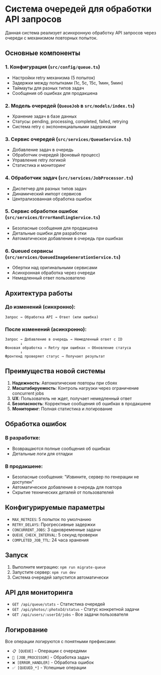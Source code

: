 # Система очередей для обработки API запросов

Данная система реализует асинхронную обработку API запросов через очереди с механизмом повторных попыток.

## Основные компоненты

### 1. Конфигурация (`src/config/queue.ts`)
- Настройки retry механизма (5 попыток)
- Задержки между попытками (1с, 5с, 15с, 1мин, 5мин)
- Таймауты для разных типов задач
- Сообщения об ошибках для продакшена

### 2. Модель очередей (`QueueJob` в `src/models/index.ts`)
- Хранение задач в базе данных
- Статусы: pending, processing, completed, failed, retrying
- Система retry с экспоненциальными задержками

### 3. Сервис очередей (`src/services/QueueService.ts`)
- Добавление задач в очередь
- Обработчик очередей (фоновый процесс)
- Управление retry логикой
- Статистика и мониторинг

### 4. Обработчик задач (`src/services/JobProcessor.ts`)
- Диспетчер для разных типов задач
- Динамический импорт сервисов
- Централизованная обработка ошибок

### 5. Сервис обработки ошибок (`src/services/ErrorHandlingService.ts`)
- Безопасные сообщения для продакшена
- Детальные ошибки для разработки
- Автоматическое добавление в очередь при ошибках

### 6. Queued сервисы (`src/services/QueuedImageGenerationService.ts`)
- Обертки над оригинальными сервисами
- Асинхронная обработка через очереди
- Немедленный ответ пользователю

## Архитектура работы

### До изменений (синхронно):
```
Запрос → Обработка API → Ответ (или ошибка)
```

### После изменений (асинхронно):
```
Запрос → Добавление в очередь → Немедленный ответ с ID
       ↓
Фоновая обработка → Retry при ошибках → Обновление статуса
       ↓
Фронтенд проверяет статус → Получает результат
```

## Преимущества новой системы

1. **Надежность**: Автоматические повторы при сбоях
2. **Масштабируемость**: Контроль нагрузки через ограничение concurrent jobs
3. **UX**: Пользователь не ждет, получает немедленный ответ
4. **Безопасность**: Корректные сообщения об ошибках в продакшене
5. **Мониторинг**: Полная статистика и логирование

## Обработка ошибок

### В разработке:
- Возвращаются полные сообщения об ошибках
- Детальные логи для отладки

### В продакшене:
- Безопасные сообщения: "Извините, сервер по генерации не доступен"
- Автоматическое добавление в очередь для повтора
- Скрытие технических деталей от пользователей

## Конфигурируемые параметры

- `MAX_RETRIES`: 5 попыток по умолчанию
- `RETRY_DELAYS`: Прогрессивные задержки
- `CONCURRENT_JOBS`: 3 одновременные задачи
- `QUEUE_CHECK_INTERVAL`: 5 секунд проверки
- `COMPLETED_JOB_TTL`: 24 часа хранения

## Запуск

1. Выполните миграцию: `npm run migrate-queue`
2. Запустите сервер: `npm run dev`
3. Система очередей запустится автоматически

## API для мониторинга

- `GET /api/queue/stats` - Статистика очередей
- `GET /api/photos/:photoId/status` - Статус конкретной задачи
- `GET /api/users/:userId/jobs` - Все задачи пользователя

## Логирование

Все операции логируются с понятными префиксами:
- `📋 [QUEUE]` - Операции с очередями
- `🔧 [JOB_PROCESSOR]` - Обработка задач  
- `❌ [ERROR_HANDLER]` - Обработка ошибок
- `✅ [QUEUED_*]` - Успешные операции
